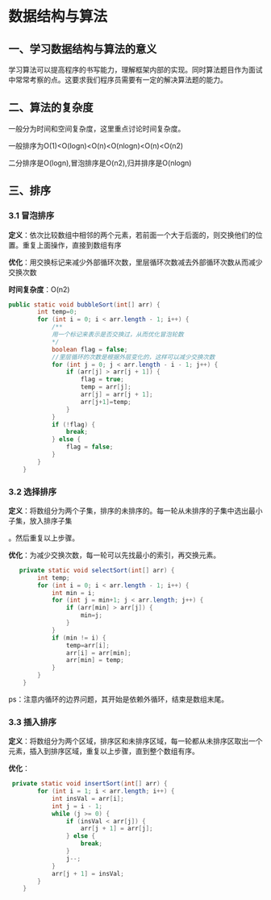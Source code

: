 # 数据结构与算法

## 一、学习数据结构与算法的意义

学习算法可以提高程序的书写能力，理解框架内部的实现。同时算法题目作为面试中常常考察的点。这要求我们程序员需要有一定的解决算法题的能力。

## 二、算法的复杂度

一般分为时间和空间复杂度，这里重点讨论时间复杂度。

一般排序为O(1)<O(logn)<O(n)<O(nlogn)<O(n)<O(n2)

二分排序是O(logn),冒泡排序是O(n2),归并排序是O(nlogn)

## 三、排序

### 3.1	冒泡排序

**定义**：依次比较数组中相邻的两个元素，若前面一个大于后面的，则交换他们的位置。重复上面操作，直接到数组有序

**优化**：用交换标记来减少外部循环次数，里层循环次数减去外部循环次数从而减少交换次数

**时间复杂度**：O(n2)

```java
public static void bubbleSort(int[] arr) {
        int temp=0;
        for (int i = 0; i < arr.length - 1; i++) {
            /**
            用一个标记来表示是否交换过，从而优化冒泡轮数
            */
            boolean flag = false;
            //里层循环的次数是根据外层变化的，这样可以减少交换次数
            for (int j = 0; j < arr.length - i - 1; j++) {
                if (arr[j] > arr[j + 1]) {
                    flag = true;
                    temp = arr[j];
                    arr[j] = arr[j + 1];
                    arr[j+1]=temp;
                }
            }
            if (!flag) {
                break;
            } else {
                flag = false;
            }
        }
    }
```
### 3.2 选择排序

**定义**：将数组分为两个子集，排序的未排序的。每一轮从未排序的子集中选出最小子集，放入排序子集

。然后重复以上步骤。

**优化**：为减少交换次数，每一轮可以先找最小的索引，再交换元素。

```java
   private static void selectSort(int[] arr) {
        int temp;
        for (int i = 0; i < arr.length - 1; i++) {
            int min = i;
            for (int j = min+1; j < arr.length; j++) {
                if (arr[min] > arr[j]) {
                    min=j;
                }
            }
            if (min != i) {
                temp=arr[i];
                arr[i] = arr[min];
                arr[min] = temp;
            }
        }
    }
```

ps：注意内循环的边界问题，其开始是依赖外循环，结束是数组末尾。

### 3.3 插入排序

**定义**：将数组分为两个区域，排序区和未排序区域，每一轮都从未排序区取出一个元素，插入到排序区域，重复以上步骤，直到整个数组有序。

**优化**：

```java
 private static void insertSort(int[] arr) {
        for (int i = 1; i < arr.length; i++) {
            int insVal = arr[i];
            int j = i - 1;
            while (j >= 0) {
                if (insVal < arr[j]) {
                    arr[j + 1] = arr[j];
                } else {
                    break;
                }
                j--;
            }
            arr[j + 1] = insVal;
        }
    }
```







































































































































